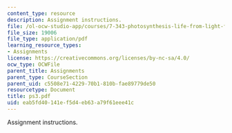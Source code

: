 ```yaml
---
content_type: resource
description: Assignment instructions.
file: /ol-ocw-studio-app/courses/7-343-photosynthesis-life-from-light-fall-2006/eab5fd40141ef5d4eb63a79f61eee41c_ps3.pdf
file_size: 19006
file_type: application/pdf
learning_resource_types:
- Assignments
license: https://creativecommons.org/licenses/by-nc-sa/4.0/
ocw_type: OCWFile
parent_title: Assignments
parent_type: CourseSection
parent_uid: c5508e71-4229-70b1-810b-fae89779de50
resourcetype: Document
title: ps3.pdf
uid: eab5fd40-141e-f5d4-eb63-a79f61eee41c
---
```

Assignment instructions.